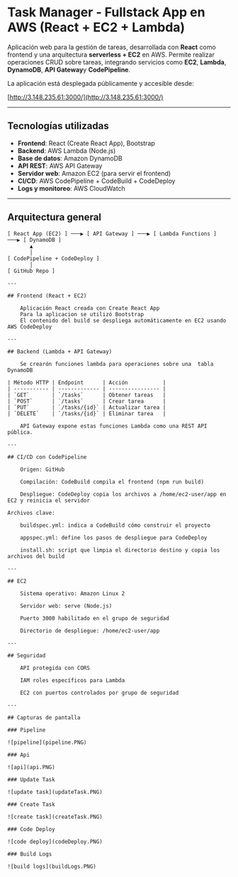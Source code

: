 # Task Manager - Fullstack App en AWS (React + EC2 + Lambda)

Aplicación web para la gestión de tareas, desarrollada con **React** como frontend y una arquitectura **serverless + EC2** en AWS. Permite realizar operaciones CRUD sobre tareas, integrando servicios como **EC2**, **Lambda**, **DynamoDB**, **API Gateway**y **CodePipeline**.

La aplicación está desplegada públicamente y accesible desde:

[http://3.148.235.61:3000/](http://3.148.235.61:3000/)

---

## Tecnologías utilizadas

- **Frontend**: React (Create React App), Bootstrap
- **Backend**: AWS Lambda (Node.js)
- **Base de datos**: Amazon DynamoDB
- **API REST**: AWS API Gateway
- **Servidor web**: Amazon EC2 (para servir el frontend)
- **CI/CD**: AWS CodePipeline + CodeBuild + CodeDeploy
- **Logs y monitoreo**: AWS CloudWatch

---

## Arquitectura general

```plaintext
[ React App (EC2) ] ───▶ [ API Gateway ] ───▶ [ Lambda Functions ] ───▶ [ DynamoDB ]
       ▲
       │
[ CodePipeline + CodeDeploy ]
       │
[ GitHub Repo ]

---

## Frontend (React + EC2)

    Aplicación React creada con Create React App
    Para la aplicacion se utilizó Bootstrap
    El contenido del build se despliega automáticamente en EC2 usando AWS CodeDeploy

---

## Backend (Lambda + API Gateway)

    Se crearón funciones lambda para operaciones sobre una  tabla DynamoDB

| Método HTTP | Endpoint      | Acción           |
| ----------- | ------------- | ---------------- |
| `GET`       | `/tasks`      | Obtener tareas   |
| `POST`      | `/tasks`      | Crear tarea      |
| `PUT`       | `/tasks/{id}` | Actualizar tarea |
| `DELETE`    | `/tasks/{id}` | Eliminar tarea   |

    API Gateway expone estas funciones Lambda como una REST API pública.

---

## CI/CD con CodePipeline

    Origen: GitHub

    Compilación: CodeBuild compila el frontend (npm run build)

    Despliegue: CodeDeploy copia los archivos a /home/ec2-user/app en EC2 y reinicia el servidor

Archivos clave:

    buildspec.yml: indica a CodeBuild cómo construir el proyecto

    appspec.yml: define los pasos de despliegue para CodeDeploy

    install.sh: script que limpia el directorio destino y copia los archivos del build

---

## EC2

    Sistema operativo: Amazon Linux 2

    Servidor web: serve (Node.js)

    Puerto 3000 habilitado en el grupo de seguridad

    Directorio de despliegue: /home/ec2-user/app

---

## Seguridad

    API protegida con CORS

    IAM roles específicos para Lambda

    EC2 con puertos controlados por grupo de seguridad

---

## Capturas de pantalla

### Pipeline

![pipeline](pipeline.PNG)

### Api

![api](api.PNG)

### Update Task

![update task](updateTask.PNG)

### Create Task

![create task](createTask.PNG)

### Code Deploy

![code deploy](codeDeploy.PNG)

### Build Logs

![build logs](buildLogs.PNG)
```
